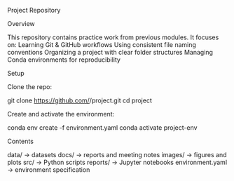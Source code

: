 Project Repository



Overview

This repository contains practice work from previous modules. It focuses on:
Learning Git & GitHub workflows
Using consistent file naming conventions
Organizing a project with clear folder structures
Managing Conda environments for reproducibility



Setup

Clone the repo:

git clone https://github.com/<your-username>/project.git
cd project

Create and activate the environment:

conda env create -f environment.yaml
conda activate project-env



Contents

data/ -> datasets
docs/ -> reports and meeting notes
images/ -> figures and plots
src/ -> Python scripts
reports/ -> Jupyter notebooks
environment.yaml -> environment specification